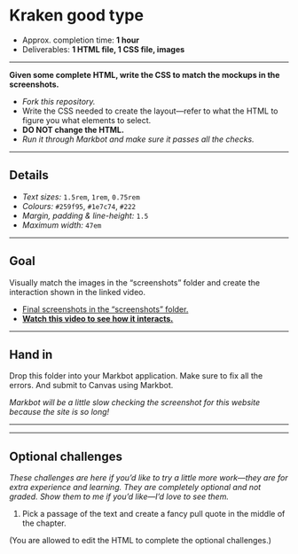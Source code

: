 # Kraken good type

- Approx. completion time: **1 hour**
- Deliverables: **1 HTML file, 1 CSS file, images**

---

**Given some complete HTML, write the CSS to match the mockups in the screenshots.**

- *Fork this repository.*
- Write the CSS needed to create the layout—refer to what the HTML to figure you what elements to select.
- **DO NOT change the HTML.**
- *Run it through Markbot and make sure it passes all the checks.*

---

## Details

- *Text sizes:* `1.5rem`, `1rem`, `0.75rem`
- *Colours:* `#259f95`, `#1e7c74`, `#222`
- *Margin, padding & line-height:* `1.5`
- *Maximum width:* `47em`

---

## Goal

Visually match the images in the “screenshots” folder and create the interaction shown in the linked video.

- [Final screenshots in the “screenshots” folder.](screenshots)
- [**Watch this video to see how it interacts.**](https://youtu.be/lY_N3G7u32I)

---

## Hand in

Drop this folder into your Markbot application. Make sure to fix all the errors. And submit to Canvas using Markbot.

*Markbot will be a little slow checking the screenshot for this website because the site is so long!*

---
---

## Optional challenges

*These challenges are here if you’d like to try a little more work—they are for extra experience and learning. They are completely optional and not graded. Show them to me if you’d like—I’d love to see them.*

1. Pick a passage of the text and create a fancy pull quote in the middle of the chapter.

(You are allowed to edit the HTML to complete the optional challenges.)
